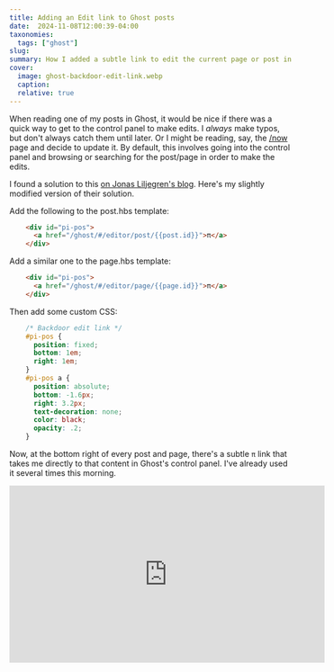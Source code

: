 ```yaml
---
title: Adding an Edit link to Ghost posts
date:  2024-11-08T12:00:39-04:00
taxonomies:
  tags: ["ghost"]
slug: 
summary: How I added a subtle link to edit the current page or post in Ghost.
cover:
  image: ghost-backdoor-edit-link.webp
  caption: 
  relative: true
---
```


When reading one of my posts in Ghost, it would be nice if there was a quick way to get to the control panel to make edits. I _always_ make typos, but don't always catch them until later. Or I might be reading, say, the [/now](https://baty.net/now/) page and decide to update it. By default, this involves going into the control panel and browsing or searching for the post/page in order to make the edits.

I found a solution to this [on Jonas Liljegren's blog](https://blog.jonas.liljegren.org/ghost-theme-simply/). Here's my slightly modified version of their solution.

Add the following to the post.hbs template:

```html
    <div id="pi-pos">
      <a href="/ghost/#/editor/post/{{post.id}}">π</a>
    </div>
```

Add a similar one to the page.hbs template:

```html
    <div id="pi-pos">
      <a href="/ghost/#/editor/page/{{page.id}}">π</a>
    </div>
```

Then add some custom CSS:

```css
    /* Backdoor edit link */
    #pi-pos {
      position: fixed;
      bottom: 1em;
      right: 1em;
    } 
    #pi-pos a {
      position: absolute;
      bottom: -1.6px;
      right: 3.2px;
      text-decoration: none;
      color: black;
      opacity: .2;
    }
```

Now, at the bottom right of every post and page, there's a subtle `π` link that takes me directly to that content in Ghost's control panel. I've already used it several times this morning.

<iframe width="560" height="315" src="https://www.youtube.com/embed/pXPXMxsXT28?si=I7R8L0HDBi9_B2DX" title="YouTube video player" frameborder="0" allow="accelerometer; autoplay; clipboard-write; encrypted-media; gyroscope; picture-in-picture; web-share" referrerpolicy="strict-origin-when-cross-origin" allowfullscreen></iframe>

